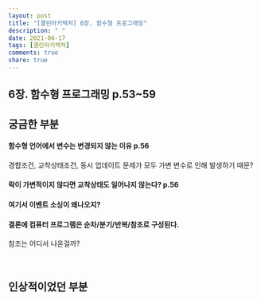 ```yaml
---
layout: post
title: "[클린아키텍처] 6장. 함수형 프로그래밍"
description: " "
date: 2021-06-17
tags: [클린아키텍처]
comments: true
share: true
---
```



## 6장. 함수형 프로그래밍 p.53~59

## 궁금한 부분

#### 함수형 언어에서 변수는 변경되지 않는 이유 p.56
경합조건, 교착상태조건, 동시 업데이트 문제가 모두 가변 변수로 인해 발생하기 때문?

#### 락이 가변적이지 않다면 교착상태도 일어나지 않는다? p.56

#### 여기서 이벤트 소싱이 왜나오지?

#### 결론에 컴퓨터 프로그램은 순차/분기/반복/참조로 구성된다.
참조는 어디서 나온걸까?

&nbsp;
&nbsp;

## 인상적이었던 부분

